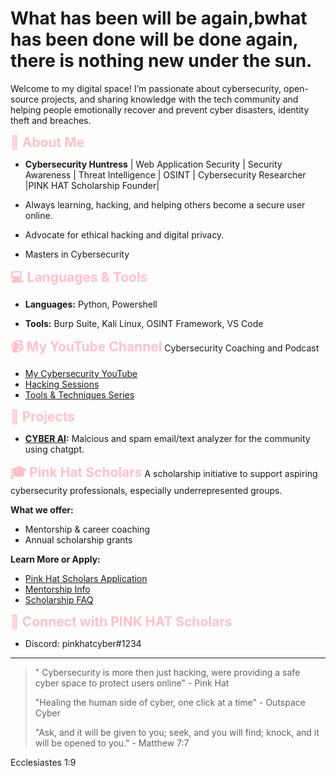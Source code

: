 # What has been will be again,bwhat has been done will be done again, there is nothing new under the sun. 

Welcome to my digital space! I’m passionate about cybersecurity, open-source projects, and sharing knowledge with the tech community and helping people emotionally recover and prevent cyber disasters, identity theft and breaches.

<span style="color:pink; font-size:1.5em;"><b>🌟 About Me</b></span>
- **Cybersecurity Huntress** | Web Application Security | Security Awareness | Threat Intelligence | OSINT | Cybersecurity Researcher |PINK HAT Scholarship Founder|
  
- Always learning, hacking, and helping others become a secure user online.
  
- Advocate for ethical hacking and digital privacy.

- Masters in Cybersecurity

<span style="color:pink; font-size:1.5em;"><b>💻 Languages & Tools</b></span>
- **Languages:** Python, Powershell
  
- **Tools:** Burp Suite, Kali Linux, OSINT Framework, VS Code

<span style="color:pink; font-size:1.5em;"><b>📹 My YouTube Channel</b></span>
Cybersecurity Coaching and Podcast
- [My Cybersecurity YouTube](https://www.youtube.com/@outspacecybercoach)
- [Hacking Sessions](https://www.youtube.com/@outspacecybercoach)
- [Tools & Techniques Series](https://www.youtube.com/@outspacecybercoach)

<span style="color:pink; font-size:1.5em;"><b>🚀 Projects</b></span>

- **[CYBER AI]([https://github.com/pinkhatcyber/opencti-integration](https://chatgpt.com/g/g-678eb480cf30819186646045bd80f2c7-cyber-ai)):** Malcious and spam email/text analyzer for the community using chatgpt.


<span style="color:pink; font-size:1.5em;"><b>🎓 Pink Hat Scholars</b></span>
A scholarship initiative to support aspiring cybersecurity professionals, especially underrepresented groups.  

**What we offer:**  
- Mentorship & career coaching 
 - Annual scholarship grants

**Learn More or Apply:**  
- [Pink Hat Scholars Application](https://github.com/pinkhatcyber/pinkhat-scholars)
- [Mentorship Info](https://github.com/pinkhatcyber/mentorship)
- [Scholarship FAQ](https://github.com/pinkhatcyber/scholarship-faq)

<span style="color:pink; font-size:1.5em;"><b>🔗 Connect with PINK HAT Scholars</b></span>

- Discord: pinkhatcyber#1234

---


>" Cybersecurity is more then just hacking, were providing a safe cyber space to protect users online" - Pink Hat
>
> "Healing the human side of cyber, one click at a time" - Outspace Cyber
>
>"Ask, and it will be given to you; seek, and you will find; knock, and it will be opened to you." - Matthew 7:7

Ecclesiastes 1:9
